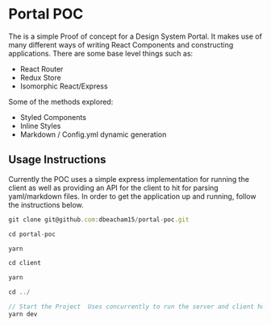 # Portal POC

The is a simple Proof of concept for a Design System Portal. It makes use of many different ways of writing React Components and constructing applications.  There are some base level things such as: 
* React Router
* Redux Store
* Isomorphic React/Express

Some of the methods explored: 

* Styled Components
* Inline Styles
* Markdown / Config.yml dynamic generation

## Usage Instructions
Currently the POC uses a simple express implementation for running the client as well as providing an API for the client to hit for parsing yaml/markdown files. In order to get the application up and running, follow the instructions below.

```js
git clone git@github.com:dbeacham15/portal-poc.git

cd portal-poc

yarn

cd client

yarn

cd ../

// Start the Project  Uses concurrently to run the server and client hot reload at the same time
yarn dev
```
